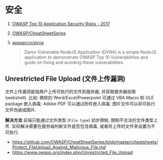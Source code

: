# 安全

1. [OWASP Top 10 Application Security Risks - 2017](https://www.owasp.org/index.php/Top_10-2017_Top_10)
2. [OWASP/CheatSheetSeries](https://github.com/OWASP/CheatSheetSeries)
3. [appsecco/dvna](https://github.com/appsecco/dvna)

    > Damn Vulnerable NodeJS Application (DVNA) is a simple NodeJS application to demonstrate OWASP Top 10 Vulnerabilities and guide on fixing and avoiding these vulnerabilities.

## Unrestricted File Upload (文件上传漏洞)

文件上传漏洞是指用户上传可执行的文件到服务器, 并获取服务器权限 (webshell). 比如: 微软的 Word/Excel/Powerpoint 可通过 VBA Macro 和 OLE package 嵌入病毒; Adobe PDF 可以通过附件嵌入病毒; 图片文件可以将可执行文件伪装成图片.

**解决方法** 前端只能通过文件类型 (`File.type`) 初步限制, 限制不合法的文件类型上传. 实际解决需要在服务端判断文件是否包含病毒, 或者将上传的文件夹设置为不可执行.

* <https://github.com/OWASP/CheatSheetSeries/blob/master/cheatsheets/Protect_FileUpload_Against_Malicious_File.md>
* <https://www.owasp.org/index.php/Unrestricted_File_Upload>
